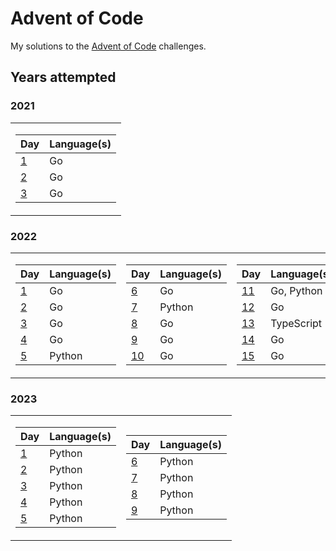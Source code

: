 # Advent of Code

My solutions to the [Advent of Code](https://adventofcode.com/) challenges.

## Years attempted

### 2021

<table>
<tr>
<td>

| **Day** | **Language(s)** |
| --- | --- |
| [1](./1/2021/) | Go |
| [2](./2/2021/) | Go |
| [3](./3/2021/) | Go |
</td>
</tr>
</table>

### 2022

<table>
<tr>
<td>

| **Day** | **Language(s)** |
| --- | --- |
| [1](./1/2022/) | Go |
| [2](./2/2022/) | Go |
| [3](./3/2022/) | Go |
| [4](./4/2022/) | Go |
| [5](./5/2022/) | Python |
</td>
<td>

| **Day** | **Language(s)** |
| --- | --- |
| [6](./6/2022/) | Go |
| [7](./7/2022/) | Python |
| [8](./8/2022/) | Go |
| [9](./9/2022/) | Go |
| [10](./10/2022/) | Go |
</td>
<td>

| **Day** | **Language(s)** |
| --- | --- |
| [11](./11/2022/) | Go, Python |
| [12](./12/2022/) | Go |
| [13](./13/2022/) | TypeScript |
| [14](./14/2022/) | Go |
| [15](./15/2022/) | Go |
</td>
</tr>
</table>

### 2023

<table>
<tr>
<td>

| **Day** | **Language(s)** |
| --- | --- |
| [1](./1/2023/) | Python |
| [2](./2/2023/) | Python |
| [3](./3/2023/) | Python |
| [4](./4/2023/) | Python |
| [5](./5/2023/) | Python |
</td>
<td>

| **Day** | **Language(s)** |
| --- | --- |
| [6](./6/2023/) | Python |
| [7](./7/2023/) | Python |
| [8](./8/2023/) | Python |
| [9](./9/2023/) | Python |
</td>
</tr>
</table>

